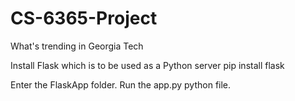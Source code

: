 # CS-6365-Project
What's trending in Georgia Tech

Install Flask which is to be used as a Python server
pip install flask

Enter the FlaskApp folder.
Run the app.py python file.
